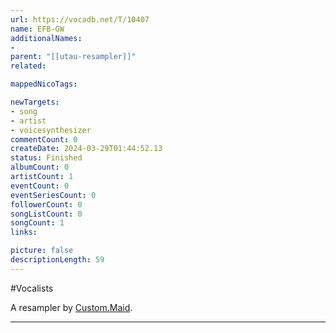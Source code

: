 ```yaml
---
url: https://vocadb.net/T/10407
name: EFB-GW
additionalNames: 
- 
parent: "[[utau-resampler]]"
related:

mappedNicoTags:

newTargets:
- song
- artist
- voicesynthesizer
commentCount: 0
createDate: 2024-03-29T01:44:52.13
status: Finished
albumCount: 0
artistCount: 1
eventCount: 0
eventSeriesCount: 0
followerCount: 0
songListCount: 0
songCount: 1
links: 

picture: false
descriptionLength: 59
---
```


#Vocalists

A resampler by [Custom.Maid](https://vocadb.net/Ar/126594).

---

